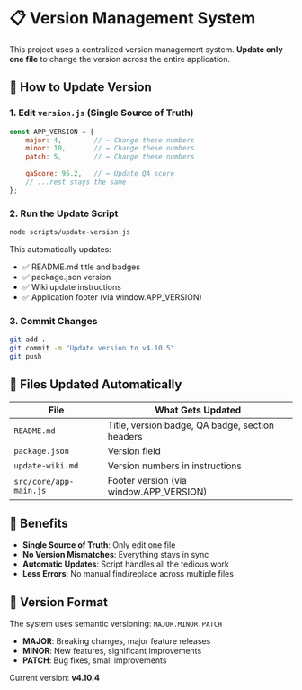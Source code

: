 # 📋 Version Management System

This project uses a centralized version management system. **Update only one file** to change the version across the entire application.

## 🎯 How to Update Version

### 1. Edit `version.js` (Single Source of Truth)
```javascript
const APP_VERSION = {
    major: 4,        // ← Change these numbers
    minor: 10,       // ← Change these numbers  
    patch: 5,        // ← Change these numbers
    
    qaScore: 95.2,   // ← Update QA score
    // ...rest stays the same
};
```

### 2. Run the Update Script
```bash
node scripts/update-version.js
```

This automatically updates:
- ✅ README.md title and badges
- ✅ package.json version
- ✅ Wiki update instructions
- ✅ Application footer (via window.APP_VERSION)

### 3. Commit Changes
```bash
git add .
git commit -m "Update version to v4.10.5"
git push
```

## 📁 Files Updated Automatically

| File | What Gets Updated |
|------|------------------|
| `README.md` | Title, version badge, QA badge, section headers |
| `package.json` | Version field |
| `update-wiki.md` | Version numbers in instructions |
| `src/core/app-main.js` | Footer version (via window.APP_VERSION) |

## 🚀 Benefits

- **Single Source of Truth**: Only edit one file
- **No Version Mismatches**: Everything stays in sync
- **Automatic Updates**: Script handles all the tedious work
- **Less Errors**: No manual find/replace across multiple files

## 📝 Version Format

The system uses semantic versioning: `MAJOR.MINOR.PATCH`

- **MAJOR**: Breaking changes, major feature releases
- **MINOR**: New features, significant improvements
- **PATCH**: Bug fixes, small improvements

Current version: **v4.10.4**